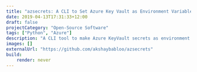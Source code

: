 ```yaml
---
title: "azsecrets: A CLI to Set Azure Key Vault as Environment Variables"
date: 2019-04-13T17:31:33+12:00
draft: false
projectCategory: "Open-Source Software"
tags: ["Python", "Azure"]
description: "A CLI tool to make Azure KeyVault secrets as environment variables."
images: []
externalUrl: "https://github.com/akshaybabloo/azsecrets"
build:
    render: never
---
```

